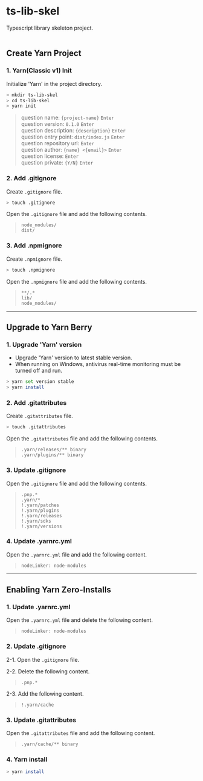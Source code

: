 ts-lib-skel
===========

Typescript library skeleton project.  
<br>

Create Yarn Project
-------------------

### 1. Yarn(Classic v1) Init

Initialize 'Yarn' in the project directory.
```sh
> mkdir ts-lib-skel
> cd ts-lib-skel
> yarn init
```
> question name: `{project-name}` <code>Enter</code>  
> question version: `0.1.0` <code>Enter</code>  
> question description: `{description}` <code>Enter</code>  
> question entry point: `dist/index.js` <code>Enter</code>  
> question repository url: <code>Enter</code>  
> question author: `{name} <{email}>` <code>Enter</code>  
> question license: <code>Enter</code>  
> question private: `{Y/N}` <code>Enter</code>  

### 2. Add .gitignore

Create `.gitignore` file.
```sh
> touch .gitignore
```

Open the `.gitignore` file and add the following contents.
> `node_modules/`  
> `dist/`  

### 3. Add .npmignore

Create `.npmignore` file.
```sh
> touch .npmignore
```

Open the `.npmignore` file and add the following contents.
> `**/.*`  
> `lib/`  
> `node_modules/`  

- - -

Upgrade to Yarn Berry
---------------------

### 1. Upgrade 'Yarn' version

- Upgrade 'Yarn' version to latest stable version.
- When running on Windows, antivirus real-time monitoring must be turned off and run.

```sh
> yarn set version stable
> yarn install
```

### 2. Add .gitattributes

Create `.gitattributes` file.
```sh
> touch .gitattributes
```

Open the `.gitattributes` file and add the following contents.
> `.yarn/releases/** binary`  
> `.yarn/plugins/** binary`  

### 3. Update .gitignore

Open the `.gitignore` file and add the following contents.
> `.pnp.*`  
> `.yarn/*`  
> `!.yarn/patches`  
> `!.yarn/plugins`  
> `!.yarn/releases`  
> `!.yarn/sdks`  
> `!.yarn/versions`  

### 4. Update .yarnrc.yml

Open the `.yarnrc.yml` file and add the following content.
> `nodeLinker: node-modules`  

- - -

Enabling Yarn Zero-Installs
---------------------------

### 1. Update .yarnrc.yml

Open the `.yarnrc.yml` file and delete the following content.
> `nodeLinker: node-modules`  

### 2. Update .gitignore

2-1. Open the `.gitignore` file.

2-2. Delete the following content.
> `.pnp.*`  

2-3. Add the following content.
> `!.yarn/cache`  

### 3. Update .gitattributes

Open the `.gitattributes` file and add the following content.
> `.yarn/cache/** binary`  

### 4. Yarn install

```sh
> yarn install
```
